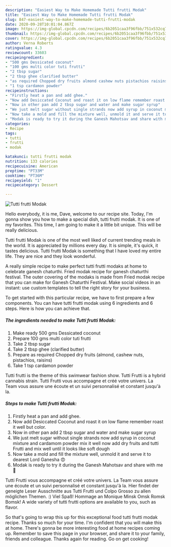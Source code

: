 ```yaml
---
description: "Easiest Way to Make Homemade Tutti frutti Modak"
title: "Easiest Way to Make Homemade Tutti frutti Modak"
slug: 847-easiest-way-to-make-homemade-tutti-frutti-modak
date: 2020-09-28T10:01:04.867Z
image: https://img-global.cpcdn.com/recipes/6b2051caa3f96fbb/751x532cq70/tutti-frutti-modak-recipe-main-photo.jpg
thumbnail: https://img-global.cpcdn.com/recipes/6b2051caa3f96fbb/751x532cq70/tutti-frutti-modak-recipe-main-photo.jpg
cover: https://img-global.cpcdn.com/recipes/6b2051caa3f96fbb/751x532cq70/tutti-frutti-modak-recipe-main-photo.jpg
author: Verna Roberts
ratingvalue: 4.3
reviewcount: 33603
recipeingredient:
- "500 gms Dessicated coconut"
- "100 gms multi color tuti frutti"
- "2 tbsp sugar"
- "2 tbsp ghee clarified butter"
- "as required Chopped dry fruits almond cashew nuts pistachios raisins"
- "1 tsp cardamon powder"
recipeinstructions:
- "Firstly heat a pan and add ghee."
- "Now add Desiccated Coconut and roast it on low flame remember roast it well but color."
- "Now in other pan add 2 tbsp sugar and water and make sugar syrup"
- "We just melt sugar without single strands now add syrup in coconut mixture and cardamom powder mix it well now add dry fruits and tutti Frutti and mix well until it looks like soft dough"
- "Now take a mold and fill the mixture well, unmold it and serve it to dearest Lord Ganesha 😍"
- "Modak is ready to try it during the Ganesh Mahotsav and share with me🥰"
categories:
- Recipe
tags:
- tutti
- frutti
- modak

katakunci: tutti frutti modak 
nutrition: 133 calories
recipecuisine: American
preptime: "PT33M"
cooktime: "PT36M"
recipeyield: "1"
recipecategory: Dessert

---
```



![Tutti frutti Modak](https://img-global.cpcdn.com/recipes/6b2051caa3f96fbb/751x532cq70/tutti-frutti-modak-recipe-main-photo.jpg)

Hello everybody, it is me, Dave, welcome to our recipe site. Today, I'm gonna show you how to make a special dish, tutti frutti modak. It is one of my favorites. This time, I am going to make it a little bit unique. This will be really delicious.

Tutti frutti Modak is one of the most well liked of current trending meals in the world. It is appreciated by millions every day. It is simple, it's quick, it tastes delicious. Tutti frutti Modak is something that I have loved my entire life. They are nice and they look wonderful.

A really simple recipe to make perfect tutti frutti modaks at home to celebrate ganesh chaturthi. Fried modak recipe for ganesh chaturthi festival. The outer covering of the modaks is made from Fried modak recipe that you can make for Ganesh Chaturthi Festival. Make social videos in an instant: use custom templates to tell the right story for your business.


To get started with this particular recipe, we have to first prepare a few components. You can have tutti frutti modak using 6 ingredients and 6 steps. Here is how you can achieve that.

<!--inarticleads1-->

##### The ingredients needed to make Tutti frutti Modak:

1. Make ready 500 gms Dessicated coconut
1. Prepare 100 gms multi color tuti frutti
1. Take 2 tbsp sugar
1. Take 2 tbsp ghee (clarified butter)
1. Prepare as required Chopped dry fruits (almond, cashew nuts, pistachios, raisins)
1. Take 1 tsp cardamon powder


Tutti frutti is the theme of this swimwear fashion show. Tutti Frutti is a hybrid cannabis strain. Tutti Frutti vous accompagne et créé votre univers. La Team vous assure une écoute et un suivi personnalisé et constant jusqu&#39;à la. 

<!--inarticleads2-->

##### Steps to make Tutti frutti Modak:

1. Firstly heat a pan and add ghee.
1. Now add Desiccated Coconut and roast it on low flame remember roast it well but color.
1. Now in other pan add 2 tbsp sugar and water and make sugar syrup
1. We just melt sugar without single strands now add syrup in coconut mixture and cardamom powder mix it well now add dry fruits and tutti Frutti and mix well until it looks like soft dough
1. Now take a mold and fill the mixture well, unmold it and serve it to dearest Lord Ganesha 😍
1. Modak is ready to try it during the Ganesh Mahotsav and share with me🥰


Tutti Frutti vous accompagne et créé votre univers. La Team vous assure une écoute et un suivi personnalisé et constant jusqu&#39;à la. Hier findet der geneigte Leser Ausschnitte aus Tutti Frutti und Colpo Grosso zu allen möglichen Themen. :) Viel Spaß! Hommage an Monique Minsk Omsk Romsk Bomsk! A wide variety of tutti frutti options are available to you, such as flavor. 

So that's going to wrap this up for this exceptional food tutti frutti modak recipe. Thanks so much for your time. I'm confident that you will make this at home. There's gonna be more interesting food at home recipes coming up. Remember to save this page in your browser, and share it to your family, friends and colleague. Thanks again for reading. Go on get cooking!
